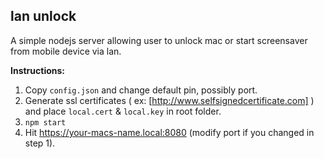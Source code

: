 ## lan unlock

A simple nodejs server allowing user to unlock mac or start screensaver from mobile device via lan.

**Instructions:**

1. Copy `config.json` and change default pin, possibly port.
2. Generate ssl certificates ( ex: [http://www.selfsignedcertificate.com] ) and place `local.cert` & `local.key` in root folder.
3. `npm start`
4. Hit https://your-macs-name.local:8080 (modify port if you changed in step 1).

